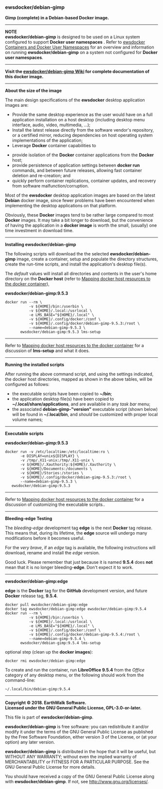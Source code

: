 ### ewsdocker/debian-gimp  

**Gimp (complete) in a Debian-based Docker image.**  

____  

**NOTE**  
**ewsdocker/debian-gimp** is designed to be used on a Linux system configured to support **Docker user namespaces** .  Refer to [ewsdocker Containers and Docker User Namespaces](https://github.com/ewsdocker/ewsdocker.github.io/wiki/UserNS-Overview) for an overview and information on running **ewsdocker/debian-gimp** on a system not configured for **Docker user namespaces**.
____  

**Visit the [ewsdocker/debian-gimp Wiki](https://github.com/ewsdocker/debian-gimp/wiki/QuickStart) for complete documentation of this docker image.**  
____  

**About the size of the image**  

The main design specifications of the **ewsdocker** desktop application images are:  

  - Provide the same desktop experience as the user would have on a full application installation on a host desktop (including desktop menu interface, audio, video, multimedia, ...);  
  - Install the latest release directly from the software vendor's repository, or a certified mirror, reducing dependencies on host operating system implementations of the application;  
  - Leverage **Docker** container capabilities to  
   + provide isolation of the **Docker** container applications from the **Docker** host;  
   + provide persistence of application settings between **docker run** commands, and between future releases, allowing fast container deletion and re-creation; and  
   + quickly perform container replications, container updates, and recovery from software malfunction/corruption.  

Most of the **ewsdocker** desktop application images are based on the latest **Debian** docker image, since fewer problems have been encountered when implementing the desktop applications on that platform.  

Obviously, these **Docker** images tend to be rather large compared to most **Docker** images. It may take a bit longer to download, but the convenience of having the application in a **docker image** is worth the small, (usually) one time investment in download time.  

____  

**Installing ewsdocker/debian-gimp**  

The following scripts will download the the selected **ewsdocker/debian-gimp** image, create a container, setup and populate the directory structures, create the run-time scripts, and install the application's desktop file(s).  

The _default_ values will install all directories and contents in the user's home directory on the **Docker host** (refer to [Mapping docker host resources to the docker container](https://github.com/ewsdocker/debian-gimp/wiki/QuickStart#mapping)),  

**ewsdocker/debian-gimp:9.5.3**  
  
    docker run --rm \
               -v ${HOME}/bin:/userbin \
               -v ${HOME}/.local:/usrlocal \
               -e LMS_BASE="${HOME}/.local" \
               -v ${HOME}/.config/docker:/conf \
               -v ${HOME}/.config/docker/debian-gimp-9.5.3:/root \
               --name=debian-gimp-9.5.3 \
           ewsdocker/debian-gimp:9.5.3 lms-setup  

____  

Refer to [Mapping docker host resources to the docker container](https://github.com/ewsdocker/debian-gimp/wiki/QuickStart#mapping) for a discussion of **lms-setup** and what it does.  

____  

**Running the installed scripts**

After running the above command script, and using the settings indicated, the docker host directories, mapped as shown in the above tables, will be configured as follows:

+ the executable scripts have been copied to **~/bin**;  
+ the application desktop file(s) have been copied to **~/.local/share/applications**, and are availablie in any _task bar_ menu;  
+ the associated **debian-gimp-"version"** executable script (shown below) will be found in **~/.local/bin**, and _should_ be customized with proper local volume names;  

____  

**Executable scripts**  

**ewsdocker/debian-gimp:9.5.3**
  
    docker run -v /etc/localtime:/etc/localtime:ro \
           -e DISPLAY=unix${DISPLAY} \
           -v /tmp/.X11-unix:/tmp/.X11-unix \
           -v ${HOME}/.Xauthority:${HOME}/.Xauthority \
           -v ${HOME}/Documents:/documents \
           -v ${HOME}/Stories:/stories \
           -v ${HOME}/.config/docker/debian-gimp-9.5.3:/root \
           --name=debian-gimp-9.5.3 \
       ewsdocker/debian-gimp:9.5.3  

____  
Refer to [Mapping docker host resources to the docker container](https://github.com/ewsdocker/debian-gimp/wiki/QuickStart#mapping) for a discussion of customizing the executable scripts..  

____  

**Bleeding-edge Testing**  

The _bleeding-edge_ development tag **edge** is the next **Docker** tag release.  This means that, during its lifetime, the **edge** source will undergo many modifications before it becomes useful.  

For the _very brave_, if an _edge_ tag is available, the following  instructions will download, rename and install the _edge_ version.  

Good luck.  Please remember that just because it is named **9.5.4** does **not** mean that it is no longer bleeding-**edge**. Don't expect it to work.

____  

**ewsdocker/debian-gimp:edge**  

**edge** is the **Docker** tag for the **GitHub** development version, and future **Docker** release tag, **9.5.4**.  

    docker pull ewsdocker/debian-gimp:edge
    docker tag ewsdocker/debian-gimp:edge ewsdocker/debian-gimp:9.5.4
    docker run --rm \
               -v ${HOME}/bin:/userbin \
               -v ${HOME}/.local:/usrlocal \
               -e LMS_BASE="${HOME}/.local" \
               -v ${HOME}/.config/docker:/conf \
               -v ${HOME}/.config/docker/debian-gimp-9.5.4:/root \
               --name=debian-gimp-9.5.4 \
           ewsdocker/debian-gimp:9.5.4 lms-setup  

optional step (clean up the **docker images**):

    docker rmi ewsdocker/debian-gimp:edge  

To create and run the container, run **LibreOffice 9.5.4** from the _Office_ category of any desktop menu, or the following should work from the command-line:

    ~/.local/bin/debian-gimp:9.5.4  

____  

**Copyright © 2018. EarthWalk Software.**  
**Licensed under the GNU General Public License, GPL-3.0-or-later.**  

This file is part of **ewsdocker/debian-gimp**.  

**ewsdocker/debian-gimp** is free software: you can redistribute 
it and/or modify it under the terms of the GNU General Public License 
as published by the Free Software Foundation, either version 3 of the 
License, or (at your option) any later version.  

**ewsdocker/debian-gimp** is distributed in the hope that it will 
be useful, but WITHOUT ANY WARRANTY; without even the implied warranty 
of MERCHANTABILITY or FITNESS FOR A PARTICULAR PURPOSE.  See the
GNU General Public License for more details.  

You should have received a copy of the GNU General Public License
along with **ewsdocker/debian-gimp**.  If not, see 
<http://www.gnu.org/licenses/>.  

